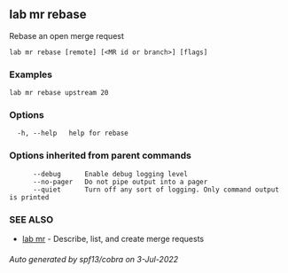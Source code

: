 ## lab mr rebase

Rebase an open merge request

```
lab mr rebase [remote] [<MR id or branch>] [flags]
```

### Examples

```
lab mr rebase upstream 20
```

### Options

```
  -h, --help   help for rebase
```

### Options inherited from parent commands

```
      --debug      Enable debug logging level
      --no-pager   Do not pipe output into a pager
      --quiet      Turn off any sort of logging. Only command output is printed
```

### SEE ALSO

* [lab mr](lab_mr.md)	 - Describe, list, and create merge requests

###### Auto generated by spf13/cobra on 3-Jul-2022
